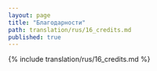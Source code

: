 ```yaml
---
layout: page
title: "Благодарности"
path: translation/rus/16_credits.md
published: true
---
```


{% include translation/rus/16_credits.md %}
